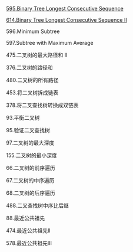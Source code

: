 [595.Binary Tree Longest Consecutive Sequence](https://github.com/xliu117/Leetcode/tree/master/step-by-step%20training/3.%20Binary%20Tree%20%26%20Divide%20Conquer/LeetCode298.%20Binary%20Tree%20Longest%20Consecutive%20Sequence)

[614.Binary Tree Longest Consecutive Sequence II](https://github.com/xliu117/Leetcode/tree/master/step-by-step%20training/3.%20Binary%20Tree%20%26%20Divide%20Conquer/LeetCode549.%20Binary%20Tree%20Longest%20Consecutive%20Sequence%20II)


596.Minimum Subtree

597.Subtree with Maximum Average

475.二叉树的最大路径和 II

376.二叉树的路径和

480.二叉树的所有路径

453.将二叉树拆成链表

378.将二叉查找树转换成双链表

93.平衡二叉树

95.验证二叉查找树

97.二叉树的最大深度

155.二叉树的最小深度

66.二叉树的前序遍历

67.二叉树的中序遍历

68.二叉树的后序遍历

488.二叉查找树中序比后继

88.最近公共祖先

474.最近公共祖先II

578.最近公共祖先III
